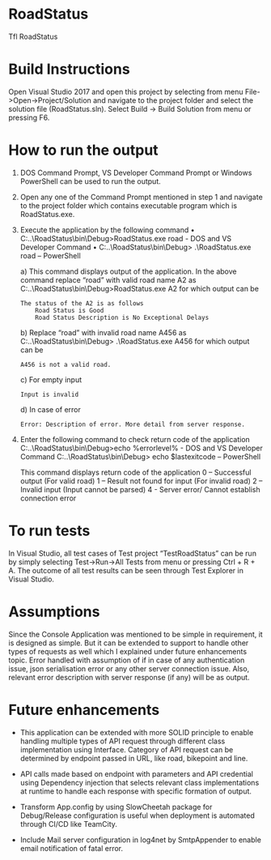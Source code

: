 # RoadStatus
Tfl RoadStatus


# Build Instructions
Open Visual Studio 2017 and open this project by selecting from menu File->Open->Project/Solution and navigate to the project folder and select the solution file (RoadStatus.sln). Select Build -> Build Solution from menu or pressing F6.

# How to run the output
1)	DOS Command Prompt, VS Developer Command Prompt or Windows PowerShell can be used to run the output.
2)	Open any one of the Command Prompt mentioned in step 1 and navigate to the project folder which contains executable program which is RoadStatus.exe.
3)	Execute the application by the following command
    •	C:\..\RoadStatus\bin\Debug>RoadStatus.exe road - DOS and VS Developer Command
    •	C:\..\RoadStatus\bin\Debug> .\RoadStatus.exe road – PowerShell

     a)	This command displays output of the application. In the above command replace “road” with valid road name A2 as                         C:\..\RoadStatus\bin\Debug>RoadStatus.exe A2 for which output can be
        
        The status of the A2 is as follows
        	Road Status is Good
        	Road Status Description is No Exceptional Delays

     b)	Replace “road” with invalid road name A456 as C:\..\RoadStatus\bin\Debug> .\RoadStatus.exe A456 for which output can be
        
        A456 is not a valid road.

     c)	For empty input
      
        Input is invalid

     d)	In case of error
      
        Error: Description of error. More detail from server response.

 4)	Enter the following command to check return code of the application
      C:\..\RoadStatus\bin\Debug>echo %errorlevel% - DOS and VS Developer Command
      C:\..\RoadStatus\bin\Debug> echo $lastexitcode – PowerShell

      This command displays return code of the application
      0 – Successful output (For valid road)
      1 – Result not found for input (For invalid road)
      2 – Invalid input (Input cannot be parsed)
      4 - Server error/ Cannot establish connection error 


# To run tests
In Visual Studio, all test cases of Test project “TestRoadStatus” can be run by simply selecting Test->Run->All Tests 
from menu or pressing Ctrl + R + A. The outcome of all test results can be seen through Test Explorer in Visual Studio.

# Assumptions
Since the Console Application was mentioned to be simple in requirement, it is designed as simple. But it can be extended to support to handle other types of requests as well which I explained under future enhancements topic. 
Error handled with assumption of if in case of any authentication issue, json serialisation error or any other server connection issue. Also, relevant error description with server response (if any) will be as output. 

# Future enhancements
* This application can be extended with more SOLID principle to enable handling multiple types of API request through different class implementation using Interface. Category of API request can be determined by endpoint passed in URL, like road, bikepoint and line.

* API calls made based on endpoint with parameters and API credential using Dependency injection that selects relevant class implementations at runtime to handle each response with specific formation of output.

* Transform App.config by using SlowCheetah package for Debug/Release configuration is useful when deployment is automated through CI/CD like TeamCity.

* Include Mail server configuration in log4net by SmtpAppender to enable email notification of fatal error.
